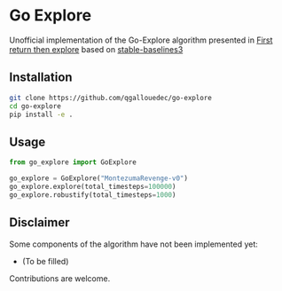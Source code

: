 # Go Explore

Unofficial implementation of the Go-Explore algorithm presented in [First return then explore](https://arxiv.org/abs/2004.12919) based on [stable-baselines3](https://github.com/DLR-RM/stable-baselines3)


## Installation

```bash
git clone https://github.com/qgallouedec/go-explore
cd go-explore
pip install -e .
```


## Usage


```python
from go_explore import GoExplore

go_explore = GoExplore("MontezumaRevenge-v0")
go_explore.explore(total_timesteps=100000)
go_explore.robustify(total_timesteps=1000)
```


## Disclaimer

Some components of the algorithm have not been implemented yet:

- (To be filled)

Contributions are welcome.